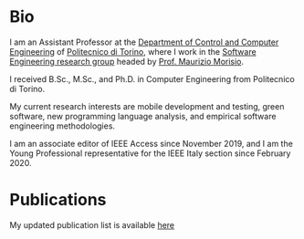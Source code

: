 # Bio

I am an Assistant Professor at the <a href="http://www.dauin.polito.it?lang=en">Department of Control and Computer Engineering</a> of <a href="https://www.polito.it">Politecnico di Torino</a>, where I work in the <a href="https://softeng.polito.it">Software Engineering research group</a> headed by <a href="https://softeng.polito.it/morisio">Prof. Maurizio Morisio</a>. 

I received B.Sc., M.Sc., and Ph.D. in Computer Engineering from Politecnico di Torino. 

My current research interests are mobile development and testing, green software, new programming language analysis, and empirical software engineering methodologies. 

I am an associate editor of IEEE Access since November 2019, and I am the Young Professional representative for the IEEE Italy section since February 2020.

# Publications

My updated publication list is available <a href="https://softeng.polito.it/publications/?people=023270"> here </a>

